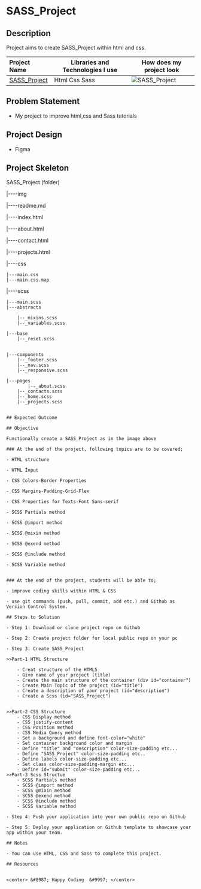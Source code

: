 # SASS_Project


## Description
Project aims to create SASS_Project within html and css.

  Project Name       |Libraries and Technologies I use     |How does my project look   
:-------------------------|-------------------------|-------------------------
[SASS_Project](https://ugurcansarici.github.io/SASS-PortfolioProject/)| Html Css Sass |![SASS_Project](Sass-Portfolio-Project.gif)


## Problem Statement
- My project to improve html,css and Sass tutorials

## Project Design

- Figma 

## Project Skeleton 

SASS_Project (folder)


|----img

|----readme.md      

|----index.html  

|----about.html

|----contact.html

|----projects.html 

|----css

	|---main.css
	|---main.css.map
	
	
	
|----scss

	|---main.scss
	|---abstracts
	
		|--_mixins.scss
		|--_variables.scss
		
	|---base
		|--_reset.scss
		
		
	|---components
		|--_footer.scss
		|--_nav.scss
		|--_responsive.scss
		
	|---pages
       		|--_about.scss
		|--_contacts.scss
		|--_home.scss
		|--_projects.scss
```

## Expected Outcome

## Objective

Functionally create a SASS_Project as in the image above

### At the end of the project, following topics are to be covered;

- HTML structure

- HTML İnput

- CSS Colors-Border Properties

- CSS Margins-Padding-Grid-Flex

- CSS Properties for Texts-Font Sans-serif
	
- SCSS Partials method

- SCSS @import method

- SCSS @mixin method

- SCSS @exend method

- SCSS @include method

- SCSS Variable method


### At the end of the project, students will be able to;

- improve coding skills within HTML & CSS

- use git commands (push, pull, commit, add etc.) and Github as Version Control System.

## Steps to Solution
  
- Step 1: Download or clone project repo on Github 

- Step 2: Create project folder for local public repo on your pc

- Step 3: Create SASS_Project

>>Part-1 HTML Structure

	- Creat structure of the HTML5
	- Give name of your project (title)
	- Create the main structure of the container (div id="container")
	- Create Main Topic of the project (id="title")
	- Create a description of your project (id="description")
	- Create a Scss (id="SASS_Project")
	

>>Part-2 CSS Structure
	- CSS Display method
	- CSS justify-content
	- CSS Position method
	- CSS Media Query method
	- Set a background and define font-color="white"
	- Set container background color and margin
	- Define "title" and "description" color-size-padding etc...
	- Define "SASS_Project" color-size-padding etc..
	- Define labels color-size-padding etc... 
	- Set class color-size-padding-margin etc...
	- Define id="submit" color-size-padding etc...
>>Part-3 Scss Structue
	- SCSS Partials method
	- SCSS @import method
	- SCSS @mixin method
	- SCSS @exend method
	- SCSS @include method
	- SCSS Variable method

- Step 4: Push your application into your own public repo on Github

- Step 5: Deploy your application on Github template to showcase your app within your team.

## Notes

- You can use HTML, CSS and Sass to complete this project.

## Resources


<center> &#8987; Happy Coding  &#9997; </center>

